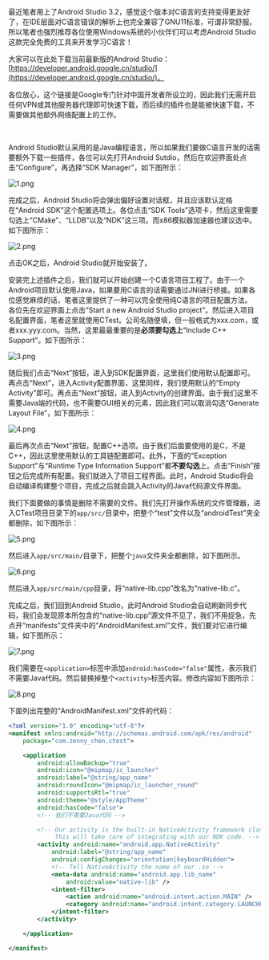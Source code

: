 最近笔者用上了Android Studio 3.2，感觉这个版本对C语言的支持变得更友好了，在IDE层面对C语言错误的解析上也完全兼容了GNU11标准，可谓非常舒服。所以笔者也强烈推荐各位使用Windows系统的小伙伴们可以考虑Android Studio这款完全免费的工具来开发学习C语言！

大家可以在此处下载当前最新版的Android Studio：[https://developer.android.google.cn/studio/](https://developer.android.google.cn/studio/)。

各位放心，这个链接是Google专门针对中国开发者所设立的，因此我们无需开启任何VPN或其他服务器代理即可快速下载，而后续的插件也是能被快速下载，不需要做其他额外网络配置上的工作。

<br />

Android Studio默认采用的是Java编程语言，所以如果我们要做C语言开发的话需要额外下载一些插件，各位可以先打开Android Sutdio，然后在欢迎界面处点击“Configure”，再选择“SDK Manager”，如下图所示：

![1.png](https://github.com/zenny-chen/How-to-write-a-C-program-with-Android-Sutdio/blob/master/1.png)

完成之后，Android Studio将会弹出偏好设置对话框，并且应该默认定格在“Android SDK”这个配置选项上。各位点击“SDK Tools”选项卡，然后这里需要勾选上“CMake”、“LLDB”以及“NDK”这三项。而x86模拟器加速器也建议选中。如下图所示：

![2.png](https://github.com/zenny-chen/How-to-write-a-C-program-with-Android-Sutdio/blob/master/2.png)

点击OK之后，Android Studio就开始安装了。

安装完上述插件之后，我们就可以开始创建一个C语言项目工程了。由于一个Android项目默认使用Java，如果要用C语言的话需要通过JNI进行桥接。如果各位感觉麻烦的话，笔者这里提供了一种可以完全使用纯C语言的项目配置方法。
各位先在欢迎界面上点击“Start a new Android Studio project”。然后进入项目名配置界面，笔者这里就使用CTest。公司名随便填，但一般格式为xxx.com，或者xxx.yyy.com。当然，这里最最重要的是**必须要勾选上**“Include C++ Support”。如下图所示：

![3.png](https://github.com/zenny-chen/How-to-write-a-C-program-with-Android-Sutdio/blob/master/3.png)

随后我们点击“Next”按钮，进入到SDK配置界面，这里我们使用默认配置即可。再点击“Next”，进入Activity配置界面，这里同样，我们使用默认的“Empty Activity”即可。再点击“Next”按钮，进入到Activity的创建界面。由于我们这里不需要Java端的代码，也不需要GUI相关的元素，因此我们可以取消勾选“Generate Layout File”，如下图所示：

![4.png](https://github.com/zenny-chen/How-to-write-a-C-program-with-Android-Sutdio/blob/master/4.png)

最后再次点击“Next”按钮，配置C++选项。由于我们后面要使用的是C，不是C++，因此这里使用默认的工具链配置即可。此外，下面的“Exception Support”与“Runtime Type Information Support”都**不要勾选**上。点击“Finish”按钮之后完成所有配置。我们就进入了项目工程界面。此时，Android Studio将会自动编译构建整个项目，完成之后就会跳入Activity的Java代码源文件界面。

我们下面要做的事情是删除不需要的文件。我们先打开操作系统的文件管理器，进入CTest项目目录下的`app/src/`目录中，把整个“test”文件以及“androidTest”夹全都删除，如下图所示：

![5.png](https://github.com/zenny-chen/How-to-write-a-C-program-with-Android-Sutdio/blob/master/5.png)

然后进入`app/src/main/`目录下，把整个`java`文件夹全都删除，如下图所示。

![6.png](https://github.com/zenny-chen/How-to-write-a-C-program-with-Android-Sutdio/blob/master/6.png)

然后进入`app/src/main/cpp`目录，将“native-lib.cpp”改名为“native-lib.c”。

完成之后，我们回到Android Studio，此时Android Studio会自动刷新同步代码，我们会发现原本所包含的“native-lib.cpp”源文件不见了，我们不用捉急，先点开“manifests”文件夹中的“AndroidManifest.xml”文件，我们要对它进行编辑，如下图所示：

![7.png](https://github.com/zenny-chen/How-to-write-a-C-program-with-Android-Sutdio/blob/master/7.png)

我们需要在`<application>`标签中添加`android:hasCode="false"`属性，表示我们不需要Java代码。然后替换掉整个`<activity>`标签内容。修改内容如下图所示：

![8.png](https://github.com/zenny-chen/How-to-write-a-C-program-with-Android-Sutdio/blob/master/8.png)

下面列出完整的“AndroidManifest.xml”文件的代码：

```xml
<?xml version="1.0" encoding="utf-8"?>
<manifest xmlns:android="http://schemas.android.com/apk/res/android"
    package="com.zenny_chen.ctest">

    <application
        android:allowBackup="true"
        android:icon="@mipmap/ic_launcher"
        android:label="@string/app_name"
        android:roundIcon="@mipmap/ic_launcher_round"
        android:supportsRtl="true"
        android:theme="@style/AppTheme"
        android:hasCode="false">
        <!-- 我们不需要Java代码 -->

        <!-- Our activity is the built-in NativeActivity framework class.
             This will take care of integrating with our NDK code. -->
        <activity android:name="android.app.NativeActivity"
            android:label="@string/app_name"
            android:configChanges="orientation|keyboardHidden">
            <!-- Tell NativeActivity the name of our .so -->
            <meta-data android:name="android.app.lib_name"
                android:value="native-lib" />
            <intent-filter>
                <action android:name="android.intent.action.MAIN" />
                <category android:name="android.intent.category.LAUNCHER" />
            </intent-filter>
        </activity>

    </application>

</manifest>
```


